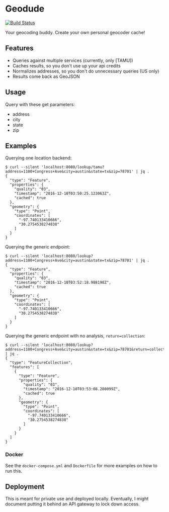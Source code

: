 Geodude
=======

[![Build Status](https://travis-ci.org/crccheck/geodude.svg?branch=master)](https://travis-ci.org/crccheck/geodude)

Your geocoding buddy. Create your own personal geocoder cache!


Features
--------

- Queries against multiple services (currently, only [TAMU])
- Caches results, so you don't use up your api credits
- Normalizes addresses, so you don't do unnecessary queries (US only)
- Results come back as GeoJSON


Usage
-----

Query with these get parameters:

* address
* city
* state
* zip


Examples
--------

Querying one location backend:

```
$ curl --silent 'localhost:8080/lookup/tamu?address=1100+Congress+Ave&city=austin&state=tx&zip=78701' | jq .
{
  "type": "Feature",
  "properties": {
    "quality": "03",
    "timestamp": "2016-12-10T03:50:25.123063Z",
    "cached": true
  },
  "geometry": {
    "type": "Point",
    "coordinates": [
      "-97.740133410666",
      "30.2754538274838"
    ]
  }
}
```

Querying the generic endpoint:

```
$ curl --silent 'localhost:8080/lookup?address=1100+Congress+Ave&city=austin&state=tx&zip=78701' | jq .
{
  "type": "Feature",
  "properties": {
    "quality": "03",
    "timestamp": "2016-12-10T03:52:18.988198Z",
    "cached": true
  },
  "geometry": {
    "type": "Point",
    "coordinates": [
      "-97.740133410666",
      "30.2754538274838"
    ]
  }
}
```

Querying the generic endpoint with no analysis, `return=collection`:

```
$ curl --silent 'localhost:8080/lookup?address=1100+Congress+Ave&city=austin&state=tx&zip=78701&return=collection' | jq .
{
  "type": "FeatureCollection",
  "features": [
    {
      "type": "Feature",
      "properties": {
        "quality": "03",
        "timestamp": "2016-12-10T03:53:08.280099Z",
        "cached": true
      },
      "geometry": {
        "type": "Point",
        "coordinates": [
          "-97.740133410666",
          "30.2754538274838"
        ]
      }
    }
  ]
}
```

### Docker

See the `docker-compose.yml` and `Dockerfile` for more examples on how to run
this.


## Deployment

This is meant for private use and deployed locally. Eventually, I might
document putting it behind an API gateway to lock down access.
